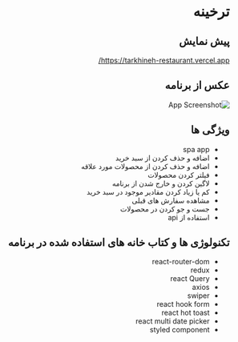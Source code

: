 <div dir='rtl'>

# ترخینه

## پیش نمایش

https://tarkhineh-restaurant.vercel.app/

## عکس از برنامه

![App Screenshot](https://i.ibb.co/M1RddNx/demo.jpg)

## ویژگی ها

- spa app
- اضافه و حذف کردن از سبد خرید
- اضافه و حذف کردن از محصولات مورد علاقه
- فیلتر کردن محصولات
- لاگین کردن و خارج شدن از برنامه
- کم یا زیاد کردن مقادیر موجود در سبد خرید
- مشاهده سفارش های قبلی
- جست و جو کردن در محصولات
- استفاده از api

## تکنولوژی ها و کتاب خانه های استفاده شده در برنامه

- react-router-dom
- redux
- react Query
- axios
- swiper
- react hook form
- react hot toast
- react multi date picker
- styled component

</div>
